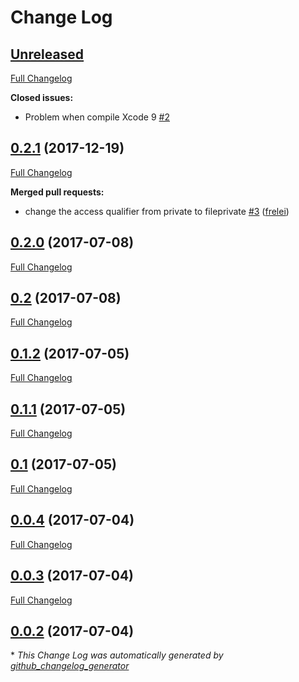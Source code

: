 # Change Log

## [Unreleased](https://github.com/vanyaland/IMNetworkReachability/tree/HEAD)

[Full Changelog](https://github.com/vanyaland/IMNetworkReachability/compare/0.2.1...HEAD)

**Closed issues:**

- Problem when compile Xcode 9  [\#2](https://github.com/vanyaland/IMNetworkReachability/issues/2)

## [0.2.1](https://github.com/vanyaland/IMNetworkReachability/tree/0.2.1) (2017-12-19)
[Full Changelog](https://github.com/vanyaland/IMNetworkReachability/compare/0.2.0...0.2.1)

**Merged pull requests:**

- change the access qualifier from private to fileprivate [\#3](https://github.com/vanyaland/IMNetworkReachability/pull/3) ([frelei](https://github.com/frelei))

## [0.2.0](https://github.com/vanyaland/IMNetworkReachability/tree/0.2.0) (2017-07-08)
[Full Changelog](https://github.com/vanyaland/IMNetworkReachability/compare/0.2...0.2.0)

## [0.2](https://github.com/vanyaland/IMNetworkReachability/tree/0.2) (2017-07-08)
[Full Changelog](https://github.com/vanyaland/IMNetworkReachability/compare/0.1.2...0.2)

## [0.1.2](https://github.com/vanyaland/IMNetworkReachability/tree/0.1.2) (2017-07-05)
[Full Changelog](https://github.com/vanyaland/IMNetworkReachability/compare/0.1.1...0.1.2)

## [0.1.1](https://github.com/vanyaland/IMNetworkReachability/tree/0.1.1) (2017-07-05)
[Full Changelog](https://github.com/vanyaland/IMNetworkReachability/compare/0.1...0.1.1)

## [0.1](https://github.com/vanyaland/IMNetworkReachability/tree/0.1) (2017-07-05)
[Full Changelog](https://github.com/vanyaland/IMNetworkReachability/compare/0.0.4...0.1)

## [0.0.4](https://github.com/vanyaland/IMNetworkReachability/tree/0.0.4) (2017-07-04)
[Full Changelog](https://github.com/vanyaland/IMNetworkReachability/compare/0.0.3...0.0.4)

## [0.0.3](https://github.com/vanyaland/IMNetworkReachability/tree/0.0.3) (2017-07-04)
[Full Changelog](https://github.com/vanyaland/IMNetworkReachability/compare/0.0.2...0.0.3)

## [0.0.2](https://github.com/vanyaland/IMNetworkReachability/tree/0.0.2) (2017-07-04)


\* *This Change Log was automatically generated by [github_changelog_generator](https://github.com/skywinder/Github-Changelog-Generator)*